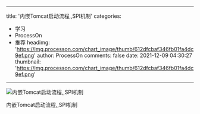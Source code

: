 
---
title: '内嵌Tomcat启动流程,,SPI机制'
categories: 
 - 学习
 - ProcessOn
 - 推荐
headimg: 'https://img.processon.com/chart_image/thumb/612dfcbaf346fb01fa4dc9ef.png'
author: ProcessOn
comments: false
date: 2021-12-09 04:30:27
thumbnail: 'https://img.processon.com/chart_image/thumb/612dfcbaf346fb01fa4dc9ef.png'
---

<div>   
<img class="thumb" alt="内嵌Tomcat启动流程,,SPI机制" src="https://img.processon.com/chart_image/thumb/612dfcbaf346fb01fa4dc9ef.png" referrerpolicy="no-referrer">
<p>内嵌Tomcat启动流程,,SPI机制</p>  
</div>
            